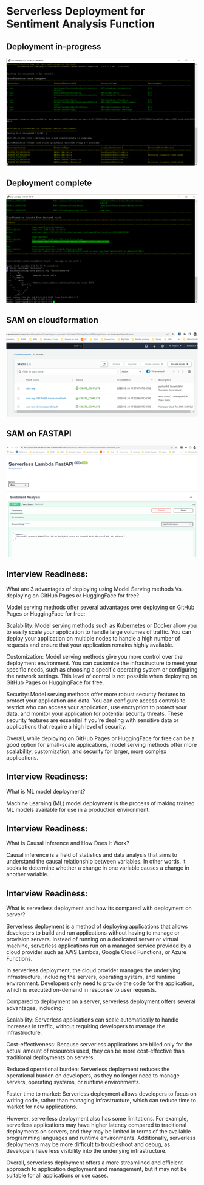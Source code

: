 # Serverless Deployment for Sentiment Analysis Function

## Deployment in-progress

![Deployment in-progress](images/samdeployment-1.png)

## Deployment complete
![Deployment complete](images/samdeploymentcomplete.png)

## SAM on cloudformation
![sam-app on cloudformation](images/samcloudformation.png)

## SAM on FASTAPI
![Sam-app FastAPI](images/samfastapi.png)

## Interview Readiness:
What are 3 advantages of deploying using Model Serving methods Vs. deploying on GitHub Pages or HuggingFace for free? <br>

Model serving methods offer several advantages over deploying on GitHub Pages or HuggingFace for free:

Scalability: Model serving methods such as Kubernetes or Docker allow you to easily scale your application to handle large volumes of traffic. You can deploy your application on multiple nodes to handle a high number of requests and ensure that your application remains highly available.

Customization: Model serving methods give you more control over the deployment environment. You can customize the infrastructure to meet your specific needs, such as choosing a specific operating system or configuring the network settings. This level of control is not possible when deploying on GitHub Pages or HuggingFace for free.

Security: Model serving methods offer more robust security features to protect your application and data. You can configure access controls to restrict who can access your application, use encryption to protect your data, and monitor your application for potential security threats. These security features are essential if you're dealing with sensitive data or applications that require a high level of security.

Overall, while deploying on GitHub Pages or HuggingFace for free can be a good option for small-scale applications, model serving methods offer more scalability, customization, and security for larger, more complex applications.

## Interview Readiness:
What is ML model deployment? <br>

Machine Learning (ML) model deployment is the process of making trained ML models available for use in a production environment. 

## Interview Readiness:
What is Causal Inference and How Does It Work?

Causal inference is a field of statistics and data analysis that aims to understand the causal relationship between variables. In other words, it seeks to determine whether a change in one variable causes a change in another variable.


## Interview Readiness:
What is serverless deployment and how its compared with deployment on server?

Serverless deployment is a method of deploying applications that allows developers to build and run applications without having to manage or provision servers. Instead of running on a dedicated server or virtual machine, serverless applications run on a managed service provided by a cloud provider such as AWS Lambda, Google Cloud Functions, or Azure Functions.

In serverless deployment, the cloud provider manages the underlying infrastructure, including the servers, operating system, and runtime environment. Developers only need to provide the code for the application, which is executed on-demand in response to user requests.

Compared to deployment on a server, serverless deployment offers several advantages, including:

Scalability: Serverless applications can scale automatically to handle increases in traffic, without requiring developers to manage the infrastructure.

Cost-effectiveness: Because serverless applications are billed only for the actual amount of resources used, they can be more cost-effective than traditional deployments on servers.

Reduced operational burden: Serverless deployment reduces the operational burden on developers, as they no longer need to manage servers, operating systems, or runtime environments.

Faster time to market: Serverless deployment allows developers to focus on writing code, rather than managing infrastructure, which can reduce time to market for new applications.

However, serverless deployment also has some limitations. For example, serverless applications may have higher latency compared to traditional deployments on servers, and they may be limited in terms of the available programming languages and runtime environments. Additionally, serverless deployments may be more difficult to troubleshoot and debug, as developers have less visibility into the underlying infrastructure.

Overall, serverless deployment offers a more streamlined and efficient approach to application deployment and management, but it may not be suitable for all applications or use cases.

